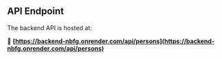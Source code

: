 ## API Endpoint

The backend API is hosted at:

🔗 **[https://backend-nbfg.onrender.com/api/persons](https://backend-nbfg.onrender.com/api/persons)**